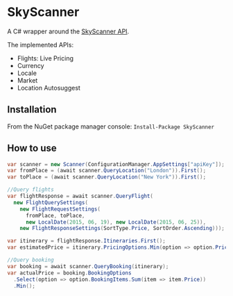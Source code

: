 # SkyScanner

A C# wrapper around the [SkyScanner API](http://business.skyscanner.net/portal/en-GB/Documentation/ApiOverview).

The implemented APIs:
* Flights: Live Pricing
* Currency
* Locale
* Market
* Location Autosuggest

## Installation

From the NuGet package manager console: ```Install-Package SkyScanner```

## How to use

```C#
var scanner = new Scanner(ConfigurationManager.AppSettings["apiKey"]);
var fromPlace = (await scanner.QueryLocation("London")).First();
var toPlace = (await scanner.QueryLocation("New York")).First();

//Query flights
var flightResponse = await scanner.QueryFlight(
  new FlightQuerySettings(
    new FlightRequestSettings(
      fromPlace, toPlace, 
      new LocalDate(2015, 06, 19), new LocalDate(2015, 06, 25)),
    new FlightResponseSettings(SortType.Price, SortOrder.Ascending)));

var itinerary = flightResponse.Itineraries.First();
var estimatedPrice = itinerary.PricingOptions.Min(option => option.Price);

//Query booking
var booking = await scanner.QueryBooking(itinerary);
var actualPrice = booking.BookingOptions
  .Select(option => option.BookingItems.Sum(item => item.Price))
  .Min();
```

